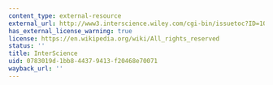 ```yaml
---
content_type: external-resource
external_url: http://www3.interscience.wiley.com/cgi-bin/issuetoc?ID=102529087
has_external_license_warning: true
license: https://en.wikipedia.org/wiki/All_rights_reserved
status: ''
title: InterScience
uid: 0783019d-1bb8-4437-9413-f20468e70071
wayback_url: ''
---
```

